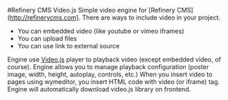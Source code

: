 #Refinery CMS Video.js
Simple video engine for [Refinery CMS](http://refinerycms.com].
There are ways to include video in your project.
- You can embedded video (like youtube or vimeo iframes)
- You can upload files
- You can use link to external source

Engine use [Video.js](http:videojs.com) player to playback video (except embedded video, of course).
Engine allows you to manage playback configuration (poster image, width, height, autoplay, controls, etc.)
When you insert video to pages using wymeditor, you insert HTML code with video (or iframe) tag.
Engine will automatically download video.js library on frontend.

